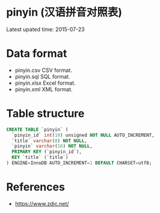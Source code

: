# pinyin (汉语拼音对照表)

Latest upated time: 2015-07-23

# Data format
* pinyin.csv  CSV format.
* pinyin.sql  SQL format.
* pinyin.xlsx  Excel format.
* pinyin.xml  XML format.

# Table structure
```sql
CREATE TABLE `pinyin` (
  `pinyin_id` int(10) unsigned NOT NULL AUTO_INCREMENT,
  `title` varchar(8) NOT NULL,
  `pinyin` varchar(16) NOT NULL,
  PRIMARY KEY (`pinyin_id`),
  KEY `title` (`title`)
) ENGINE=InnoDB AUTO_INCREMENT=1 DEFAULT CHARSET=utf8;
```

# References
* https://www.zdic.net/
